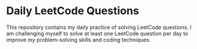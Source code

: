 # Daily LeetCode Questions

This repository contains my daily practice of solving LeetCode questions. I am challenging myself to solve at least one LeetCode question per day to improve my problem-solving skills and coding techniques.